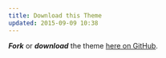 ```yaml
---
title: Download this Theme
updated: 2015-09-09 10:38
---
```


**_Fork_** or **_download_** the theme [here on GitHub](https://github.com/Jackpon/Jackpon.github.io).
